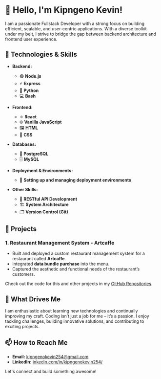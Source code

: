 # 👋 Hello, I'm Kipngeno Kevin!

I am a passionate Fullstack Developer with a strong focus on building efficient, scalable, and user-centric applications. With a diverse toolkit under my belt, I strive to bridge the gap between backend architecture and frontend user experience.

## 🚀 Technologies & Skills

- **Backend:**
  - 🟢 **Node.js**
  - ⚡ **Express**
  - 🐍 **Python**
  - 💻 **Bash**
  
- **Frontend:**
  - ⚛️ **React**
  - 🌐 **Vanilla JavaScript**
  - 🖼️ **HTML**
  - 🎨 **CSS**
  
- **Databases:**
  - 🐘 **PostgreSQL**
  - 🗄️ **MySQL**
  
- **Deployment & Environments:**
  - 🚀 **Setting up and managing deployment environments**
  
- **Other Skills:**
  - 🔗 **RESTful API Development**
  - 🏗️ **System Architecture**
  - 🗂️ **Version Control (Git)**

## 💼 Projects

### 1. **Restaurant Management System - Artcaffe**
   - Built and deployed a custom restaurant management system for a restaurant called **Artcaffe**.
   - Integrated **data bundle purchase** into the menu.
   - Captured the aesthetic and functional needs of the restaurant’s customers.

Check out the code for this and other projects in my [GitHub Repositories](https://github.com/kipngenokevin?tab=repositories).

## 🎯 What Drives Me
I am enthusiastic about learning new technologies and continually improving my craft. Coding isn’t just a job for me – it’s a passion. I enjoy tackling challenges, building innovative solutions, and contributing to exciting projects.

## 📫 How to Reach Me
- **Email:** kipngenokevin254@gmail.com
- **LinkedIn:** [inkedin.com/in/kipngenokevin254/](https://www.linkedin.com/in/kipngenokevin254/)

Let's connect and build something awesome!

